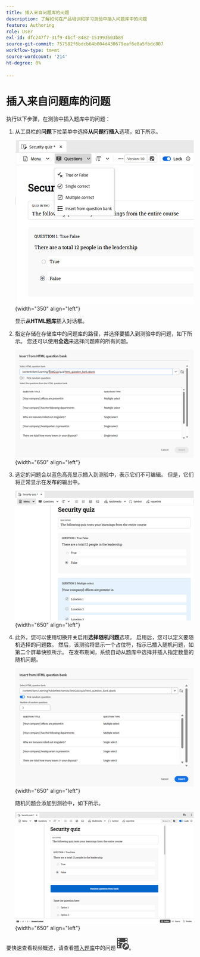 ```yaml
---
title: 插入来自问题库的问题
description: 了解如何在产品培训和学习测验中插入问题库中的问题
feature: Authoring
role: User
exl-id: dfc247f7-31f9-4bcf-84e2-151993603b89
source-git-commit: 757582f6bdcb64b004d430679eaf6e8a5fbdc807
workflow-type: tm+mt
source-wordcount: '214'
ht-degree: 0%

---
```


# 插入来自问题库的问题

执行以下步骤，在测验中插入题库中的问题：

1. 从工具栏的&#x200B;**问题**&#x200B;下拉菜单中选择&#x200B;**从问题行插入**&#x200B;选项，如下所示。

   ![](assets/insert-from-question-bank.png){width="350" align="left"}

   显示&#x200B;**从HTML题库**&#x200B;插入对话框。

1. 指定存储在存储库中的问题库的路径，并选择要插入到测验中的问题，如下所示。 您还可以使用&#x200B;**全选**&#x200B;来选择问题库的所有问题。

   ![](assets/question-bank.png){width="650" align="left"}

1. 选定的问题会以蓝色高亮显示插入到测验中，表示它们不可编辑。 但是，它们将正常显示在发布的输出中。

   ![](assets/specific-questions.png){width="650" align="left"}

1. 此外，您可以使用切换开关启用&#x200B;**选择随机问题**&#x200B;选项。 启用后，您可以定义要随机选择的问题数。 然后，该测验将显示一个占位符，指示已插入随机问题，如第二个屏幕快照所示。 在发布期间，系统自动从题库中选择并插入指定数量的随机问题。

   ![](assets/random-question-question-bank.png){width="650" align="left"}

   随机问题会添加到测验中，如下所示。

   ![](assets/inserted-question.png){width="650" align="left"}


要快速查看视频概述，请查看[插入题库](https://video.tv.adobe.com/v/3475212/learning-content-aem-guides)中的问题![](assets/Smock_VideoCheckedOut_18_N.svg)。

